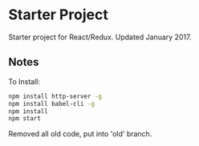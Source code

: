 # Starter Project

Starter project for React/Redux. Updated January 2017.

## Notes

To Install:

```bash
npm install http-server -g
npm install babel-cli -g
npm install
npm start
```
Removed all old code, put into 'old' branch.
